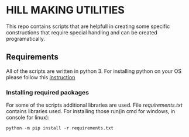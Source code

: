 # HILL MAKING UTILITIES

This repo contains scripts that are helpfull in creating some specific constructions that require special handling and can be created programatically.

## Requirements

All of the scripts are written in python 3. For installing python on your OS please follow this [instruction](https://realpython.com/installing-python/)

### Installing required packages

For some of the scripts additional libraries are used. File _requirements.txt_ contains libraries used. For installing those run(in cmd for windows, in console for linux):
```{bash}
python -m pip install -r requirements.txt
```
